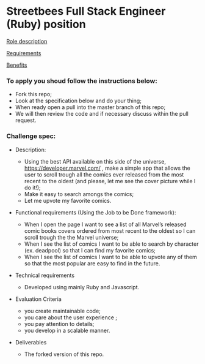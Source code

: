 # Streetbees Full Stack Engineer (Ruby) position

[Role description](https://github.com/Streetbees/full-stack-engineer-ruby/wiki/Role-description)

[Requirements](https://github.com/Streetbees/full-stack-engineer-ruby/wiki/Requirements)

[Benefits](https://github.com/Streetbees/full-stack-engineer-ruby/wiki/Benefits)


### To apply you shoud follow the instructions below:

- Fork this repo;
- Look at the specification below and do your thing;
- When ready open a pull into the master branch of this repo;
- We will then review the code and if necessary discuss within the pull request.

### Challenge spec:

- Description:
    - Using the best API available on this side of the universe, https://developer.marvel.com/ , make a simple app that allows the user to scroll trough all the comics ever released from the most recent to the oldest (and please, let me see the cover picture while I do it!);
    - Make it easy to search amongs the comics;
    - Let me upvote my favorite comics.

- Functional requirements (Using the Job to be Done framework):
    - When I open the page I want to see a list of all Marvel’s released comic books covers ordered from most recent to the oldest so I can scroll trough the the Marvel universe;
    - When I see the list of comics I want to be able to search by character (ex. deadpool) so that I can find my favorite comics;
    - When I see the list of comics I want to be able to upvote any of them so that the most popular are easy to find in the future.

- Technical requirements
    - Developed using mainly Ruby and Javascript.

- Evaluation Criteria
    - you create maintainable code;
    - you care about the user experience ;
    - you pay attention to details;
    - you develop in a scalable manner.

- Deliverables
    - The forked version of this repo.
